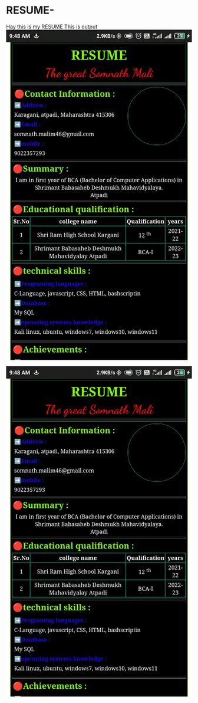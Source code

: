 # RESUME-
Hay this is my RESUME 
This is output 
![alt text](https://github.com/SomnathM41i/RESUME/blob/main/img/Output%202.jpg)

![alt text](https://github.com/SomnathM41i/RESUME/blob/main/img/Output%202.jpg)
